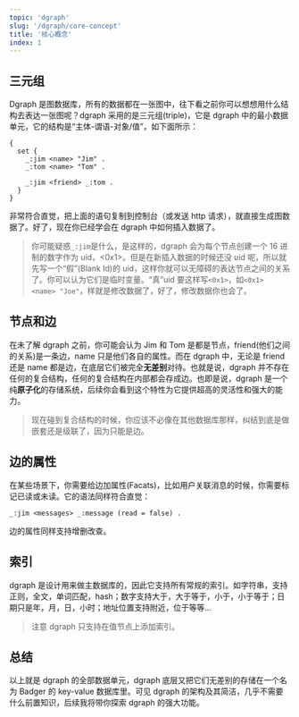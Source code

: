 ```yaml
---
topic: 'dgraph'
slug: '/dgraph/core-concept'
title: '核心概念'
index: 1
---
```


## 三元组

Dgraph 是图数据库，所有的数据都在一张图中，往下看之前你可以想想用什么结构去表达一张图呢？dgraph 采用的是三元组(triple)，它是 dgraph 中的最小数据单元，它的结构是“主体-谓语-对象/值”，如下面所示：

```
{
  set {
    _:jim <name> "Jim" .
    _:tom <name> "Tom" .

    _:jim <friend> _:tom .
  }
}

```

非常符合直觉，把上面的语句复制到控制台（或发送 http 请求），就直接生成图数据了。好了，现在你已经学会在 dgraph 中如何插入数据了。

> 你可能疑惑`_:jim`是什么，是这样的，dgraph 会为每个节点创建一个 16 进制的数字作为 uid，<0x1>。但是在新插入数据的时候还没 uid 呢，所以就先写一个“假”(Blank Id)的 uid，这样你就可以无障碍的表达节点之间的关系了。你可以认为它们是临时变量。“真”uid 要这样写`<0x1>`，如`<0x1> <name> "Joe"`，样就是修改数据了，好了，修改数据你也会了。

## 节点和边

在未了解 dgraph 之前，你可能会认为 Jim 和 Tom 是都是节点，friend(他们之间的关系)是一条边，name 只是他们各自的属性。而在 dgraph 中，无论是 friend 还是 name 都是边，在底层它们被完全**无差别**对待。也就是说，dgraph 并不存在任何的复合结构，任何的复合结构在内部都会存成边。也即是说，dgraph 是一个纯**原子化**的存储系统，后续你会看到这个特性为它提供超高的灵活性和强大的能力。

> 现在碰到复合结构的时候，你应该不必像在其他数据库那样，纠结到底是做嵌套还是级联了，因为只能是边。

## 边的属性

在某些场景下，你需要给边加属性(Facats)，比如用户关联消息的时候，你需要标记已读或未读。它的语法同样符合直觉：

```
_:jim <messages> _:message (read = false) .
```

边的属性同样支持增删改查。

## 索引

dgraph 是设计用来做主数据库的，因此它支持所有常规的索引。如字符串，支持正则，全文，单词匹配，hash；数字支持大于，大于等于，小于，小于等于；日期只是年，月，日，小时；地址位置支持附近，位于等等...

> 注意 dgraph 只支持在值节点上添加索引。

## 总结

以上就是 dgraph 的全部数据单元，dgraph 底层又把它们无差别的存储在一个名为 Badger 的 key-value 数据库里。可见 dgraph 的架构及其简洁，几乎不需要什么前置知识，后续我将带你探索 dgraph 的强大功能。
